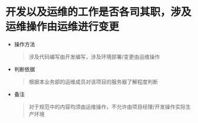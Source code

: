 # 开发以及运维的工作是否各司其职，涉及运维操作由运维进行变更

* 操作方法

  > 涉及代码编写由开发编写，涉及环境部署/变更由运维操作

* 判断依据

  > 根据本业务部的运维成员对该项目的服务器了解程度判断

* 备注

  > 对于规范中的内容均须由运维操作，不允许由项目经理/开发操作实际生产环境



